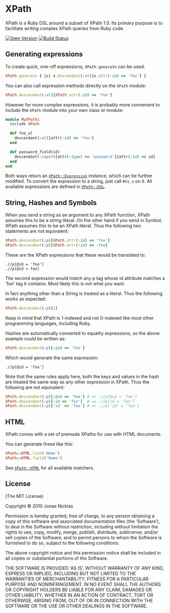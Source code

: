 # XPath

XPath is a Ruby DSL around a subset of XPath 1.0. Its primary purpose is to
facilitate writing complex XPath queries from Ruby code.

[![Gem Version](https://badge.fury.io/rb/xpath.png)](http://badge.fury.io/rb/xpath)
[![Build Status](https://secure.travis-ci.org/jnicklas/xpath.png?branch=master)](http://travis-ci.org/jnicklas/xpath)

## Generating expressions

To create quick, one-off expressions, `XPath.generate` can be used:

``` ruby
XPath.generate { |x| x.descendant(:ul)[x.attr(:id) == 'foo'] }
```

You can also call expression methods directly on the `XPath` module:

``` ruby
XPath.descendant(:ul)[XPath.attr(:id) == 'foo']
```

However for more complex expressions, it is probably more convenient to include
the `XPath` module into your own class or module:

``` ruby
module MyXPaths
  include XPath

  def foo_ul
    descendant(:ul)[attr(:id) == 'foo']
  end

  def password_field(id)
    descendant(:input)[attr(:type) == 'password'][attr(:id) == id]
  end
end
```

Both ways return an
[`XPath::Expression`](http://rdoc.info/github/jnicklas/xpath/XPath/Expression)
instance, which can be further modified.  To convert the expression to a
string, just call `#to_s` on it. All available expressions are defined in
[`XPath::DSL`](http://rdoc.info/github/jnicklas/xpath/XPath/DSL).

## String, Hashes and Symbols

When you send a string as an argument to any XPath function, XPath assumes this
to be a string literal. On the other hand if you send in Symbol, XPath assumes
this to be an XPath literal. Thus the following two statements are not
equivalent:

``` ruby
XPath.descendant(:p)[XPath.attr(:id) == 'foo']
XPath.descendant(:p)[XPath.attr(:id) == :foo]
```

These are the XPath expressions that these would be translated to:

```
.//p[@id = 'foo']
.//p[@id = foo]
```

The second expression would match any p tag whose id attribute matches a 'foo'
tag it contains. Most likely this is not what you want.

In fact anything other than a String is treated as a literal. Thus the
following works as expected:

``` ruby
XPath.descendant(:p)[1]
```

Keep in mind that XPath is 1-indexed and not 0-indexed like most other
programming languages, including Ruby.

Hashes are automatically converted to equality expressions, so the above
example could be written as:

``` ruby
XPath.descendant(:p)[:@id => 'foo']
```

Which would generate the same expression:

```
.//p[@id = 'foo']
```

Note that the same rules apply here, both the keys and values in the hash are
treated the same way as any other expression in XPath. Thus the following are
not equivalent:

``` ruby
XPath.descendant(:p)[:@id => 'foo'] # => .//p[@id = 'foo']
XPath.descendant(:p)[:id => 'foo']  # => .//p[id = 'foo']
XPath.descendant(:p)['id' => 'foo'] # => .//p['id' = 'foo']
```

## HTML

XPath comes with a set of premade XPaths for use with HTML documents.

You can generate these like this:

``` ruby
XPath::HTML.link('Home')
XPath::HTML.field('Name')
```

See [`XPath::HTML`](http://rdoc.info/github/jnicklas/xpath/XPath/HTML) for all
available matchers.

## License

(The MIT License)

Copyright © 2010 Jonas Nicklas

Permission is hereby granted, free of charge, to any person obtaining a copy of
this software and associated documentation files (the ‘Software’), to deal in
the Software without restriction, including without limitation the rights to
use, copy, modify, merge, publish, distribute, sublicense, and/or sell copies
of the Software, and to permit persons to whom the Software is furnished to do
so, subject to the following conditions:

The above copyright notice and this permission notice shall be included in all
copies or substantial portions of the Software.

THE SOFTWARE IS PROVIDED ‘AS IS’, WITHOUT WARRANTY OF ANY KIND, EXPRESS OR
IMPLIED, INCLUDING BUT NOT LIMITED TO THE WARRANTIES OF MERCHANTABILITY,
FITNESS FOR A PARTICULAR PURPOSE AND NONINFRINGEMENT. IN NO EVENT SHALL THE
AUTHORS OR COPYRIGHT HOLDERS BE LIABLE FOR ANY CLAIM, DAMAGES OR OTHER
LIABILITY, WHETHER IN AN ACTION OF CONTRACT, TORT OR OTHERWISE, ARISING FROM,
OUT OF OR IN CONNECTION WITH THE SOFTWARE OR THE USE OR OTHER DEALINGS IN THE
SOFTWARE.
